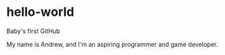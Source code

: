 # hello-world
Baby's first GitHub

My name is Andrew, and I'm an aspiring programmer and game developer.
